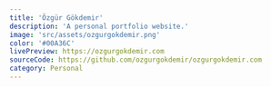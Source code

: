 ```yaml
---
title: 'Özgür Gökdemir'
description: 'A personal portfolio website.'
image: 'src/assets/ozgurgokdemir.png'
color: '#00A36C'
livePreview: https://ozgurgokdemir.com
sourceCode: https://github.com/ozgurgokdemir/ozgurgokdemir.com
category: Personal
---
```


